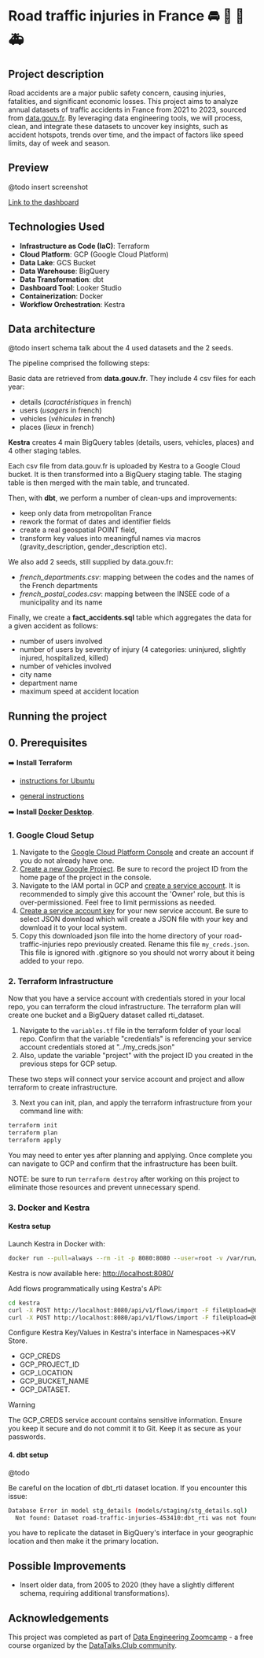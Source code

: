 # Road traffic injuries in France 🚘 🏥 🤕 🚑

## Project description

Road accidents are a major public safety concern, causing injuries, fatalities, and significant economic losses. This project aims to analyze annual datasets of traffic accidents in France from 2021 to 2023, sourced from [data.gouv.fr](https://www.data.gouv.fr/fr/datasets/bases-de-donnees-annuelles-des-accidents-corporels-de-la-circulation-routiere-annees-de-2005-a-2023/). By leveraging data engineering tools, we will process, clean, and integrate these datasets to uncover key insights, such as accident hotspots, trends over time, and the impact of factors like speed limits, day of week and season.

## Preview

@todo insert screenshot

[Link to the dashboard](https://lookerstudio.google.com/reporting/dc3527bf-b243-4f80-9981-8671b1b15bf2)

## Technologies Used

- **Infrastructure as Code (IaC)**: Terraform
- **Cloud Platform**: GCP (Google Cloud Platform)
- **Data Lake**: GCS Bucket
- **Data Warehouse**: BigQuery
- **Data Transformation**: dbt
- **Dashboard Tool**: Looker Studio
- **Containerization**: Docker
- **Workflow Orchestration**: Kestra

## Data architecture

@todo insert schema
talk about the 4 used datasets and the 2 seeds.

The pipeline comprised the following steps:

Basic data are retrieved from **data.gouv.fr**. They include 4 csv files for each year:

- details (*caractéristiques* in french)
- users (*usagers* in french)
- vehicles (*véhicules* in french)
- places (*lieux* in french)

**Kestra** creates 4 main BigQuery tables (details, users, vehicles, places) and 4 other staging tables.

Each csv file from data.gouv.fr is uploaded by Kestra to a Google Cloud bucket. It is then transformed into a BigQuery staging table. The staging table is then merged with the main table, and truncated.

Then, with **dbt**, we perform a number of clean-ups and improvements:

- keep only data from metropolitan France
- rework the format of dates and identifier fields
- create a real geospatial POINT field,
- transform key values into meaningful names via macros (gravity_description, gender_description etc).

We also add 2 seeds, still supplied by data.gouv.fr:

- *french_departments.csv*: mapping between the codes and the names of the French departments
- *french_postal_codes.csv*: mapping between the INSEE code of a municipality and its name

Finally, we create a **fact_accidents.sql** table which aggregates the data for a given accident as follows:

- number of users involved
- number of users by severity of injury (4 categories: uninjured, slightly injured, hospitalized, killed)
- number of vehicles involved
- city name
- department name
- maximum speed at accident location




## Running the project

## 0. Prerequisites

➡️ **Install Terraform**
- [instructions for Ubuntu](https://www.notion.so/Terraform-1a0f5c23d69f8039ae2af5846bf0a325?pvs=4#1b2f5c23d69f8034bfc3ec22bed031c8)

- [general instructions](https://developer.hashicorp.com/terraform/tutorials/aws-get-started/install-cli)

➡️ **Install [Docker Desktop](https://docs.docker.com/get-started/get-docker/)**.

### 1. Google Cloud Setup

1. Navigate to the [Google Cloud Platform Console](https://console.cloud.google.com/) and create an account if you do not already have one.
2. [Create a new Google Project](https://developers.google.com/workspace/guides/create-project). Be sure to record the project ID from the home page of the project in the console.
3. Navigate to the IAM portal in GCP and [create a service account](https://cloud.google.com/iam/docs/service-accounts-create). It is recommended to simply give this account the 'Owner' role, but this is over-permissioned. Feel free to limit permissions as needed.
4. [Create a service account key](https://cloud.google.com/iam/docs/keys-create-delete) for your new service account. Be sure to select JSON download which will create a JSON file with your key and download it to your local system.
5. Copy this downloaded json file into the home directory of your road-traffic-injuries repo previously created. Rename this file `my_creds.json`. This file is ignored with .gitignore so you should not worry about it being added to your repo.

### 2. Terraform Infrastructure

Now that you have a service account with credentials stored in your local repo, you can terraform the cloud infrastructure. The terraform plan will create one bucket and a BigQuery dataset called rti_dataset.

1. Navigate to the `variables.tf` file in the terraform folder of your local repo. Confirm that the variable "credentials" is referencing your service account credentials stored at "../my_creds.json"
2. Also, update the variable "project" with the project ID you created in the previous steps for GCP setup.

These two steps will connect your service account and project and allow terraform to create infrastructure.

3. Next you can init, plan, and apply the terraform infrastructure from your command line with:

```bash
terraform init
terraform plan
terraform apply
```

You may need to enter yes after planning and applying. Once complete you can navigate to GCP and confirm that the infrastructure has been built.

NOTE: be sure to run `terraform destroy` after working on this project to eliminate those resources and prevent unnecessary spend.

### 3. Docker and Kestra

#### Kestra setup

Launch Kestra in Docker with:

```bash
docker run --pull=always --rm -it -p 8080:8080 --user=root -v /var/run/docker.sock:/var/run/docker.sock -v /tmp:/tmp kestra/kestra:latest server local
```

Kestra is now available here: <http://localhost:8080/>

Add flows programmatically using Kestra's API:

```bash
cd kestra
curl -X POST http://localhost:8080/api/v1/flows/import -F fileUpload=@01_gcp_kv.yaml
curl -X POST http://localhost:8080/api/v1/flows/import -F fileUpload=@02_upload_all.yaml
```

Configure Kestra Key/Values in Kestra's interface in Namespaces->KV Store.

- GCP_CREDS
- GCP_PROJECT_ID
- GCP_LOCATION
- GCP_BUCKET_NAME
- GCP_DATASET.

Warning

The GCP_CREDS service account contains sensitive information. Ensure you keep it secure and do not commit it to Git. Keep it as secure as your passwords.

#### 4. dbt setup

@todo

Be careful on the location of dbt_rti dataset location.
If you encounter this issue:

```bash
Database Error in model stg_details (models/staging/stg_details.sql)
  Not found: Dataset road-traffic-injuries-453410:dbt_rti was not found in location EU
```

you have to replicate the dataset in BigQuery's interface in your geographic location and then make it the primary location.

## Possible Improvements

- Insert older data, from 2005 to 2020 (they have a slightly different schema, requiring additional transformations).

## Acknowledgements

This project was completed as part of [Data Engineering Zoomcamp](https://github.com/DataTalksClub/data-engineering-zoomcamp) - a free course organized by the [DataTalks.Club community](https://datatalks.club/).
